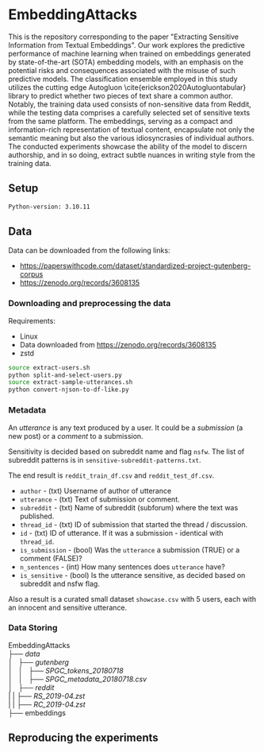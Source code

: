 # EmbeddingAttacks

This is the repository corresponding to the paper "Extracting Sensitive Information from Textual Embeddings".
Our work explores the predictive performance of machine learning when trained on embeddings generated by state-of-the-art (SOTA) embedding models, with an emphasis on the potential risks and consequences associated with the misuse of such predictive models. The classification ensemble employed in this study utilizes the cutting edge Autogluon \cite{erickson2020Autogluontabular} library to predict whether two pieces of text share a common author. Notably, the training data used consists of non-sensitive data from Reddit, while the testing data comprises a carefully selected set of sensitive texts from the same platform. The embeddings, serving as a compact and information-rich representation of textual content, encapsulate not only the semantic meaning but also the various idiosyncrasies of individual authors. The conducted experiments showcase the ability of the model to discern authorship, and in so doing, extract subtle nuances in writing style from the training data. 

## Setup


```bash
Python-version: 3.10.11
```

## Data
Data can be downloaded from the following links: 

- https://paperswithcode.com/dataset/standardized-project-gutenberg-corpus
- https://zenodo.org/records/3608135

### Downloading and preprocessing the data

Requirements:

- Linux
- Data downloaded from https://zenodo.org/records/3608135
- zstd

```bash
source extract-users.sh
python split-and-select-users.py
source extract-sample-utterances.sh
python convert-njson-to-df-like.py
```

### Metadata

An *utterance* is any text produced by a user. It could be a *submission* (a new post) or
a *comment* to a submission.

Sensitivity is decided based on subreddit name and flag `nsfw`. The list of subreddit patterns 
is in `sensitive-subreddit-patterns.txt`.

The end result is `reddit_train_df.csv` and `reddit_test_df.csv`.

- `author` - (txt) Username of author of utterance
- `utterance` - (txt) Text of submission or comment.
- `subreddit` - (txt) Name of subreddit (subforum) where the text was published.
- `thread_id` - (txt) ID of submission that started the thread / discussion.
- `id` - (txt) ID of utterance. If it was a submission - identical with `thread_id`.
- `is_submission` - (bool) Was the `utterance` a submission (TRUE) or a comment (FALSE)?
- `n_sentences` - (int) How many sentences does `utterance` have?
- `is_sensitive` - (bool) Is the utterance sensitive, as decided based on subreddit and nsfw flag.

Also a result is a curated small dataset `showcase.csv` with 5 users, each with an innocent and sensitive utterance.


### Data Storing

EmbeddingAttacks \
├── *data* \
│   ├── *gutenberg* \
│   │   ├── *SPGC_tokens_20180718* \
│   │   ├── *SPGC_metadata_20180718.csv* \
│   ├── *reddit* \
|   |   ├── *RS_2019-04.zst* \
|   |   ├── *RC_2019-04.zst* \
├── embeddings 

## Reproducing the experiments


